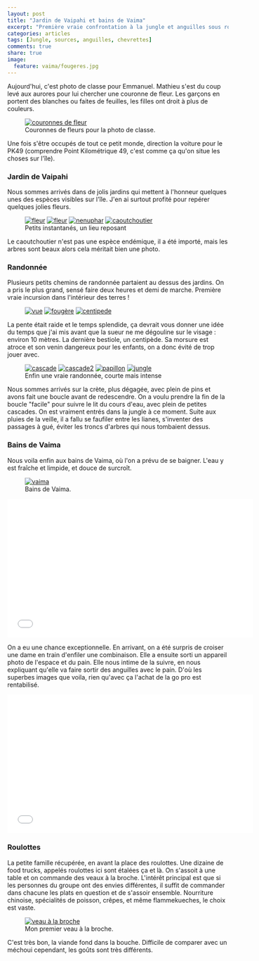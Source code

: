 ```yaml
---
layout: post
title: "Jardin de Vaipahi et bains de Vaima"
excerpt: "Première vraie confrontation à la jungle et anguilles sous roches"
categories: articles
tags: [Jungle, sources, anguilles, chevrettes]
comments: true
share: true
image:
  feature: vaima/fougeres.jpg
---
```


Aujourd'hui, c'est photo de classe pour Emmanuel. Mathieu s'est du coup levé aux aurores pour lui chercher une couronne de fleur.
Les garçons en portent des blanches ou faites de feuilles, les filles ont droit à plus de couleurs.
<figure>
	<a href="{{site.url}}/images/vaima/couronnes.jpg"><img src="{{site.url}}/images/vaima/couronnes.jpg" alt="couronnes de fleur"></a>
	<figcaption>Couronnes de fleurs pour la photo de classe.</figcaption>
</figure>
Une fois s'être occupés de tout ce petit monde, direction la voiture pour le PK49 (comprendre Point Kilométrique 49, c'est comme ça qu'on situe les choses sur l'île).

### Jardin de Vaipahi
Nous sommes arrivés dans de jolis jardins qui mettent à l'honneur quelques unes des espèces visibles sur l'île.
J'en ai surtout profité pour repérer quelques jolies fleurs.
<figure class="half">
	<a href="{{site.url}}/images/vaima/fleur.jpg"><img src="{{site.url}}/images/vaima/fleur.jpg" alt="fleur"></a>
	<a href="{{site.url}}/images/vaima/fleur1.jpg"><img src="{{site.url}}/images/vaima/fleur1.jpg" alt="fleur"></a>
	<a href="{{site.url}}/images/vaima/nenuphar.jpg"><img src="{{site.url}}/images/vaima/nenuphar.jpg" alt="nenuphar"></a>
	<a href="{{site.url}}/images/vaima/caoutchoutier.jpg"><img src="{{site.url}}/images/vaima/caoutchoutier.jpg" alt="caoutchoutier"></a>
	<figcaption>Petits instantanés, un lieu reposant</figcaption>
</figure>
Le caoutchoutier n'est pas une espèce endémique, il a été importé, mais les arbres sont beaux alors cela méritait bien une photo.

### Randonnée
Plusieurs petits chemins de randonnée partaient au dessus des jardins. On a pris le plus grand, sensé faire deux heures et demi de marche.
Première vraie incursion dans l'intérieur des terres !

<figure class="half">
	<a href="{{site.url}}/images/vaima/vue.jpg"><img src="{{site.url}}/images/vaima/vue.jpg" alt="vue"></a>
	<a href="{{site.url}}/images/vaima/fougère.jpg"><img src="{{site.url}}/images/vaima/fougère.jpg" alt="fougère"></a>
	<a href="{{site.url}}/images/vaima/centipede.jpg"><img src="{{site.url}}/images/vaima/centipede.jpg" alt="centipede"></a>
</figure>

La pente était raide et le temps splendide, ça devrait vous donner une idée du temps que j'ai mis avant que la sueur ne me dégouline sur le visage : environ 10 mètres.
La dernière bestiole, un centipède. Sa morsure est atroce et son venin dangereux pour les enfants, on a donc évité de trop jouer avec.

<figure class="half">
	<a href="{{site.url}}/images/vaima/cascade.jpg"><img src="{{site.url}}/images/vaima/cascade.jpg" alt="cascade"></a>
	<a href="{{site.url}}/images/vaima/cascade2.jpg"><img src="{{site.url}}/images/vaima/cascade2.jpg" alt="cascade2"></a>
	<a href="{{site.url}}/images/vaima/papillon.jpg"><img src="{{site.url}}/images/vaima/papillon.jpg" alt="papillon"></a>
	<a href="{{site.url}}/images/vaima/jungle.jpg"><img src="{{site.url}}/images/vaima/jungle.jpg" alt="jungle"></a>
	<figcaption>Enfin une vraie randonnée, courte mais intense</figcaption>
</figure>

Nous sommes arrivés sur la crète, plus dégagée, avec plein de pins et avons fait une boucle avant de redescendre. On a voulu prendre la fin de la boucle "facile" pour suivre le lit du cours d'eau, avec plein de petites cascades. On est vraiment entrés dans la jungle à ce moment. Suite aux pluies de la veille, il a fallu se faufiler entre les lianes, s'inventer des passages à gué, éviter les troncs d'arbres qui nous tombaient dessus.

### Bains de Vaima
Nous voila enfin aux bains de Vaima, où l'on a prévu de se baigner. L'eau y est fraîche et limpide, et douce de surcroît.
<figure>
	<a href="{{site.url}}/images/vaima/vaima.jpg"><img src="{{site.url}}/images/vaima/vaima.jpg" alt="vaima"></a>
	<figcaption>Bains de Vaima.</figcaption>
</figure>

<iframe width="560" height="315" src="//www.youtube.com/embed/lKtxmXFBcNU" frameborder="0"> </iframe>

On a eu une chance exceptionnelle. En arrivant, on a été surpris de croiser une dame en train d'enfiler une combinaison. Elle a ensuite sorti un appareil photo de l'espace et du pain. Elle nous intime de la suivre, en nous expliquant qu'elle va faire sortir des anguilles avec le pain.
D'où les superbes images que voila, rien qu'avec ça l'achat de la go pro est rentabilisé.

<iframe width="560" height="315" src="//www.youtube.com/embed/0h-CgXlKyxI" frameborder="0"> </iframe>

### Roulottes
La petite famille récupérée, en avant la place des roulottes. Une dizaine de food trucks, appelés roulottes ici sont étalées ça et là. On s'assoit à une table et on commande des veaux à la broche. L'intérêt principal est que si les personnes du groupe ont des envies différentes, il suffit de commander dans chacune les plats en question et de s'assoir ensemble. Nourriture chinoise, spécialités de poisson, crêpes, et même flammekueches, le choix est vaste.
<figure>
	<a href="{{site.url}}/images/vaima/veau.jpg"><img src="{{site.url}}/images/vaima/veau.jpg" alt="veau à la broche"></a>
	<figcaption>Mon premier veau à la broche.</figcaption>
</figure>
C'est très bon, la viande fond dans la bouche. Difficile de comparer avec un méchoui cependant, les goûts sont très différents.